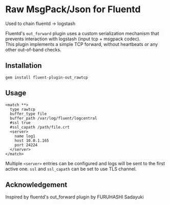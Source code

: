 # Raw MsgPack/Json for Fluentd

Used to chain fluentd -> logstash

Fluentd's `out_forward` plugin uses a custom serialization mechanism that prevents interaction with logstash (input tcp + msgpack codec).  
This plugin implements a simple TCP forward, without heartbeats or any other out-of-band checks.

## Installation

    gem install fluent-plugin-out_rawtcp

## Usage

    <match **>
      type rawtcp
      buffer_type file
      buffer_path /var/log/fluent/logcentral
      #ssl true
      #ssl_capath /path/file.crt
      <server>
        name log1
        host 10.0.1.165
        port 24224
      </server>
    </match>

Multiple `<server>` entries can be configured and logs will be sent to the first active one.
`ssl` and `ssl_capath` can be set to use TLS channel.


## Acknowledgement

Inspired by fluentd's out_forward plugin by FURUHASHI Sadayuki
